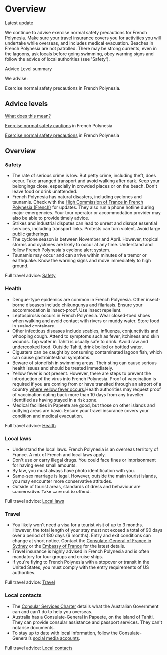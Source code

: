 # Overview

Latest update

We continue to advise exercise normal safety precautions for French Polynesia. Make sure your travel insurance covers you for activities you will undertake while overseas, and includes medical evacuation. Beaches in French Polynesia are not patrolled. There may be strong currents, even in the lagoons, ask locals before going swimming, obey warning signs and follow the advice of local authorities (see 'Safety').

Advice Level summary

We advise:   
  
Exercise normal safety precautions in French Polynesia.

## Advice levels

[What does this mean?](/before-you-go/travel-advice-explained/)

[Exercise normal safety cautions](https://www.smartraveller.gov.au/consular-services/travel-advice-explained#level1) in French Polynesia

[Exercise normal safety precautions](https://www.smartraveller.gov.au/consular-services/travel-advice-explained#level1) in French Polynesia

## Overview

### Safety

* The rate of serious crime is low. But petty crime, including theft, does occur. Take arranged transport and avoid walking after dark. Keep your belongings close, especially in crowded places or on the beach. Don't leave food or drink unattended.
* French Polynesia has natural disasters, including cyclones and tsunamis. Check with the [High Commission of France in French Polynesia (French)](http://www.polynesie-francaise.pref.gouv.fr/) for updates. They also run a phone hotline during major emergencies. Your tour operator or accommodation provider may also be able to provide timely advice.
* Strikes and industrial disputes can lead to unrest and disrupt essential services, including transport links. Protests can turn violent. Avoid large public gatherings.
* The cyclone season is between November and April. However, tropical storms and cyclones are likely to occur at any time. Understand and follow French Polynesia's cyclone alert system.
* Tsunamis may occur and can arrive within minutes of a tremor or earthquake. Know the warning signs and move immediately to high ground.

Full travel advice: [Safety](#safety)

### Health

* Dengue-type epidemics are common in French Polynesia. Other insect-borne diseases include chikungunya and filariasis. Ensure your accommodation is insect-proof. Use insect repellent.
* Leptospirosis occurs in French Polynesia. Wear closed-toed shoes when walking and avoid contact with rivers or muddy water. Store food in sealed containers.
* Other infectious diseases include scabies, influenza, conjunctivitis and whooping cough. Attend to symptoms such as fever, itchiness and skin wounds. Tap water in Tahiti is usually safe to drink. Avoid raw and undercooked food. Outside Tahiti, drink boiled or bottled water.
* Ciguatera can be caught by consuming contaminated lagoon fish, which can cause gastrointestinal symptoms.
* Beware of stonefish in swimming areas. Their sting can cause serious health issues and should be treated immediately.
* Yellow fever is not present. However, there are steps to prevent the introduction of the virus into French Polynesia. Proof of vaccination is required if you are coming from or have transited through an airport of a country [where yellow fever occurs.](https://www.who.int/publications/m/item/countries-with-risk-of-yellow-fever-transmission-and-countries-requiring-yellow-fever-vaccination-(november-2022))Health authorities may request proof of vaccination dating back more than 10 days from any traveller identified as having stayed in a risk zone.
* Medical facilities in Papeete are good, but those on other islands and outlying areas are basic. Ensure your travel insurance covers your condition and medical evacuation.

Full travel advice: [Health](#health)

### Local laws

* Understand the local laws. French Polynesia is an overseas territory of France. A mix of French and local laws apply.
* Don't use or carry illegal drugs. You could face fines or imprisonment for having even small amounts.
* By law, you must always have photo identification with you.
* Same-sex marriage is legal. However, outside the main tourist islands, you may encounter more conservative attitudes.
* Outside of tourist areas, standards of dress and behaviour are conservative. Take care not to offend.

Full travel advice: [Local laws](#local-laws)

### Travel

* You likely won't need a visa for a tourist visit of up to 3 months. However, the total length of your stay must not exceed a total of 90 days over a period of 180 days (6 months). Entry and exit conditions can change at short notice. Contact the [Consulate-General of France in Sydney](https://au.ambafrance.org/-Visas-new-) or the [Embassy of France](https://au.ambafrance.org/-English-) for the latest details.
* Travel insurance is highly advised in French Polynesia and is often mandatory for tour groups and cruise ships.
* If you're flying to French Polynesia with a stopover or transit in the United States, you must comply with the entry requirements of US authorities.

Full travel advice: [Travel](#travel)

### Local contacts

* The [Consular Services Charter](/consular-services/consular-services-charter "Consular Services Charter") details what the Australian Government can and can’t do to help you overseas.
* Australia has a Consulate-General in Papeete, on the island of Tahiti. They can provide consular assistance and passport services. They can't notarise documents.
* To stay up to date with local information, follow the Consulate-General’s [social media accounts](https://www.facebook.com/AusCGPapeete).

Full travel advice: [Local contacts](#local-contacts)